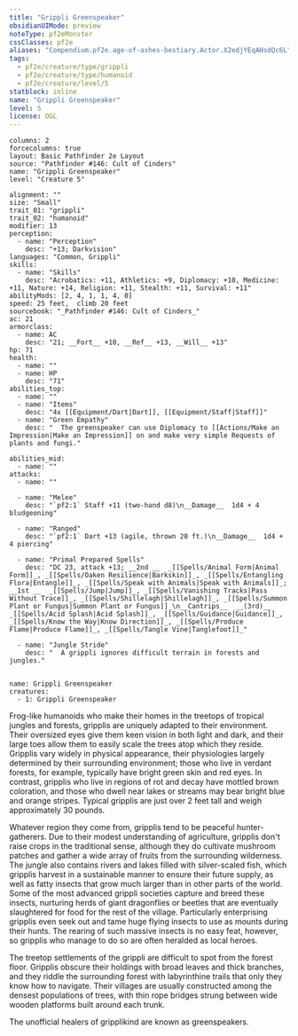 ```yaml
---
title: "Grippli Greenspeaker"
obsidianUIMode: preview
noteType: pf2eMonster
cssClasses: pf2e
aliases: "Compendium.pf2e.age-of-ashes-bestiary.Actor.X2edjYEqAHsdQc6L" 
tags:
  - pf2e/creature/type/grippli
  - pf2e/creature/type/humanoid
  - pf2e/creature/level/5
statblock: inline
name: "Grippli Greenspeaker"
level: 5
license: OGL
---
```


```statblock
columns: 2
forcecolumns: true
layout: Basic Pathfinder 2e Layout
source: "Pathfinder #146: Cult of Cinders"
name: "Grippli Greenspeaker"
level: "Creature 5"

alignment: ""
size: "Small"
trait_01: "grippli"
trait_02: "humanoid"
modifier: 13
perception:
  - name: "Perception"
    desc: "+13; Darkvision"
languages: "Common, Grippli"
skills:
  - name: "Skills"
    desc: "Acrobatics: +11, Athletics: +9, Diplomacy: +10, Medicine: +11, Nature: +14, Religion: +11, Stealth: +11, Survival: +11"
abilityMods: [2, 4, 1, 1, 4, 0]
speed: 25 feet,  climb 20 feet
sourcebook: "_Pathfinder #146: Cult of Cinders_"
ac: 21
armorclass:
  - name: AC
    desc: "21; __Fort__ +10, __Ref__ +13, __Will__ +13"
hp: 71
health:
  - name: ""
  - name: HP
    desc: "71"
abilities_top:
  - name: ""
  - name: "Items"
    desc: "4x [[Equipment/Dart|Dart]], [[Equipment/Staff|Staff]]"
  - name: "Green Empathy"
    desc: "  The greenspeaker can use Diplomacy to [[Actions/Make an Impression|Make an Impression]] on and make very simple Requests of plants and fungi."

abilities_mid:
  - name: ""
attacks:
  - name: ""

  - name: "Melee"
    desc: "`pf2:1` Staff +11 (two-hand d8)\n__Damage__  1d4 + 4 bludgeoning"

  - name: "Ranged"
    desc: "`pf2:1` Dart +13 (agile, thrown 20 ft.)\n__Damage__  1d4 + 4 piercing"

  - name: "Primal Prepared Spells"
    desc: "DC 23, attack +13; __2nd __  _[[Spells/Animal Form|Animal Form]]_, _[[Spells/Oaken Resilience|Barkskin]]_, _[[Spells/Entangling Flora|Entangle]]_, _[[Spells/Speak with Animals|Speak with Animals]]_; __1st __  _[[Spells/Jump|Jump]]_, _[[Spells/Vanishing Tracks|Pass Without Trace]]_, _[[Spells/Shillelagh|Shillelagh]]_, _[[Spells/Summon Plant or Fungus|Summon Plant or Fungus]]_\n__Cantrips__  __(3rd)__ _[[Spells/Acid Splash|Acid Splash]]_, _[[Spells/Guidance|Guidance]]_, _[[Spells/Know the Way|Know Direction]]_, _[[Spells/Produce Flame|Produce Flame]]_, _[[Spells/Tangle Vine|Tanglefoot]]_"

  - name: "Jungle Stride"
    desc: "  A grippli ignores difficult terrain in forests and jungles."
 
```

```encounter-table
name: Grippli Greenspeaker
creatures:
  - 1: Grippli Greenspeaker
```



Frog-like humanoids who make their homes in the treetops of tropical jungles and forests, gripplis are uniquely adapted to their environment. Their oversized eyes give them keen vision in both light and dark, and their large toes allow them to easily scale the trees atop which they reside. Gripplis vary widely in physical appearance, their physiologies largely determined by their surrounding environment; those who live in verdant forests, for example, typically have bright green skin and red eyes. In contrast, gripplis who live in regions of rot and decay have mottled brown coloration, and those who dwell near lakes or streams may bear bright blue and orange stripes. Typical gripplis are just over 2 feet tall and weigh approximately 30 pounds.

Whatever region they come from, gripplis tend to be peaceful hunter-gatherers. Due to their modest understanding of agriculture, gripplis don't raise crops in the traditional sense, although they do cultivate mushroom patches and gather a wide array of fruits from the surrounding wilderness. The jungle also contains rivers and lakes filled with silver-scaled fish, which gripplis harvest in a sustainable manner to ensure their future supply, as well as fatty insects that grow much larger than in other parts of the world. Some of the most advanced grippli societies capture and breed these insects, nurturing herds of giant dragonflies or beetles that are eventually slaughtered for food for the rest of the village. Particularly enterprising gripplis even seek out and tame huge flying insects to use as mounts during their hunts. The rearing of such massive insects is no easy feat, however, so gripplis who manage to do so are often heralded as local heroes.

The treetop settlements of the grippli are difficult to spot from the forest floor. Gripplis obscure their holdings with broad leaves and thick branches, and they riddle the surrounding forest with labyrinthine trails that only they know how to navigate. Their villages are usually constructed among the densest populations of trees, with thin rope bridges strung between wide wooden platforms built around each trunk.

The unofficial healers of gripplikind are known as greenspeakers.

